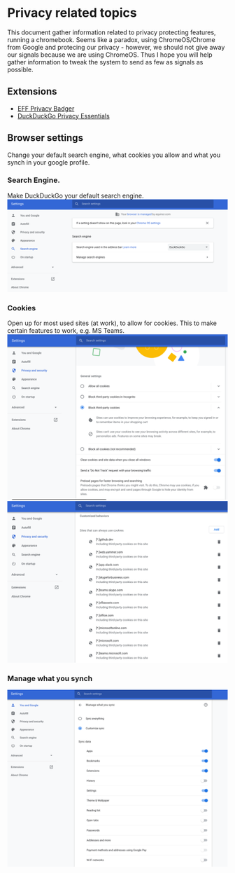 # Privacy related topics

This document gather information related to privacy protecting features, running a chromebook. Seems like a paradox, using ChromeOS/Chrome from Google and protecing our privacy - however, we should not give away our signals because we are using ChromeOS. Thus I hope you will help gather information to tweak the system to send as few as signals as possible.

## Extensions

- [EFF Privacy Badger](https://www.eff.org/pages/privacy-badger)
- [DuckDuckGo Privacy Essentials](https://chrome.google.com/webstore/detail/duckduckgo-privacy-essent/bkdgflcldnnnapblkhphbgpggdiikppg)

## Browser settings

Change your default search engine, what cookies you allow and what you synch in your google profile.

### Search Engine.

Make DuckDuckGo your default search engine.
![image](images/default_search_engine.png)


### Cookies

Open up for most used sites (at work), to allow for cookies. This to make certain features to work, e.g. MS Teams.
![image](images/cookies_settings.png)
![image](images/allow_cookies_setting.png)

### Manage what you synch
![image](images/manage_what_you_sync.png)
